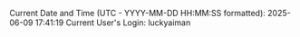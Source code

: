 Current Date and Time (UTC - YYYY-MM-DD HH:MM:SS formatted): 2025-06-09 17:41:19
Current User's Login: luckyaiman
